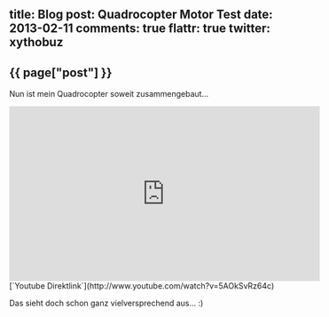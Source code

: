 title: Blog
post: Quadrocopter Motor Test
date: 2013-02-11
comments: true
flattr: true
twitter: xythobuz
---

## {{ page["post"] }}
<!--%
from datetime import datetime
date = datetime.strptime(page["date"], "%Y-%m-%d").strftime("%B %d, %Y")
print "*Posted at %s.*" % date
%-->

Nun ist mein Quadrocopter soweit zusammengebaut...

<iframe width="560" height="315" src="http://www.youtube.com/embed/5AOkSvRz64c" frameborder="0" allowfullscreen></iframe>
[`Youtube Direktlink`](http://www.youtube.com/watch?v=5AOkSvRz64c)

Das sieht doch schon ganz vielversprechend aus... :)